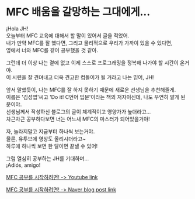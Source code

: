 # MFC 배움을 갈망하는 그대에게...

¡Hola JH!  
오늘부터 MFC 교육에 대해서 할 말이 있어서 글을 적었어.  
내가 만약 MFC를 잘 했다면, 그리고 물리적으로 우리가 가까이 있을 수 있다면,  
옆에서 너와 MFC를 같이 공부했을 것 같아.

그런데 더 이상 나는 곁에 없고 이제 스스로 프로그래밍을 정복해 나가야 할 시간이 온거야.  
이 시련을 잘 견뎌내고 더욱 견고한 컴돌이가 될 거라고 나는 믿어, JH!

앞서 말했듯이, 나는 MFC를 잘 하지 못하기 때문에 새로운 선생님을 추천해줄게.  
이름은 '김성엽'씨고 'Do it! C언어 입문'이라는 책의 저자이신데, 나도 우연히 알게 된 분이야.  
선생님께서 작성하신 블로그의 글이 체계적이고 영양가가 높더라고...  
차근차근 공부하다보면 너는 어느새 MFC의 마스터가 되어있을거야!

자, 놀라지말고 지금부터 하나씩 보는거야.  
물론, 유투브에 영상도 올리시더라고~  
하루에 하나씩 보면 한 달이면 끝낼 수 있어!

그럼 열심히 공부하는 JH를 기대하며...  
¡Adiós, amigo!

[MFC 공부를 시작하려면! -> Youtube link](https://youtu.be/CY1JPmOQFf8)

[MFC 공부를 시작하려면! -> Naver blog post link](https://blog.naver.com/tipsware/221418039461)